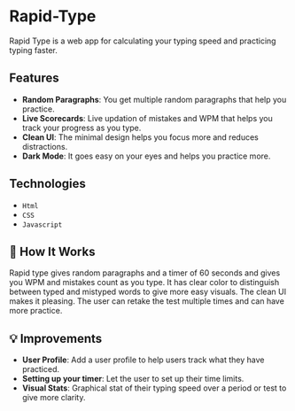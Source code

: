 # Rapid-Type
Rapid Type is a web app for calculating your typing speed and practicing typing faster. 

## Features

- **Random Paragraphs**: You get multiple random paragraphs that help you practice.
- **Live Scorecards**: Live updation of mistakes and WPM that helps you track your progress as you type. 
- **Clean UI**: The minimal design helps you focus more and reduces distractions.
- **Dark Mode**: It goes easy on your eyes and helps you practice more. 

## Technologies

- `Html`
- `CSS`
- `Javascript`
  
## 📝 How It Works

Rapid type gives random paragraphs and a timer of 60 seconds and gives you WPM and mistakes count as you type. It has clear color to distinguish between typed and mistyped words to give more easy visuals. The clean UI makes it pleasing. The user can retake the test multiple times and can have more practice. 

## 💡 Improvements

- **User Profile**: Add a user profile to help users track what they have practiced. 
- **Setting up your timer**: Let the user to set up their time limits.
- **Visual Stats**: Graphical stat of their typing speed over a period or test to give more clarity. 
  
